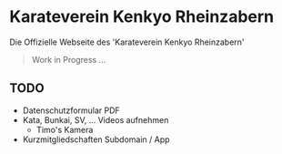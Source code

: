 # Karateverein Kenkyo Rheinzabern

Die Offizielle Webseite des 'Karateverein Kenkyo Rheinzabern'

> Work in Progress ...

## TODO

- Datenschutzformular PDF
- Kata, Bunkai, SV, ... Videos aufnehmen
  - Timo's Kamera
- Kurzmitgliedschaften Subdomain / App

